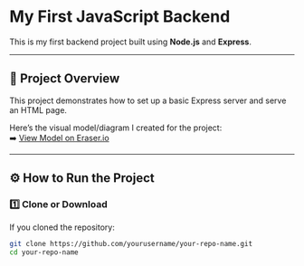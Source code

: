 # My First JavaScript Backend

This is my first backend project built using **Node.js** and **Express**.

---

## 🧩 Project Overview

This project demonstrates how to set up a basic Express server and serve an HTML page.

Here’s the visual model/diagram I created for the project:  
➡️ [View Model on Eraser.io](https://app.eraser.io/workspace/xH0fDp2zHc7L97LVkLVD?origin=share)

---

## ⚙️ How to Run the Project

### 1️⃣ Clone or Download
If you cloned the repository:
```bash
git clone https://github.com/yourusername/your-repo-name.git
cd your-repo-name
